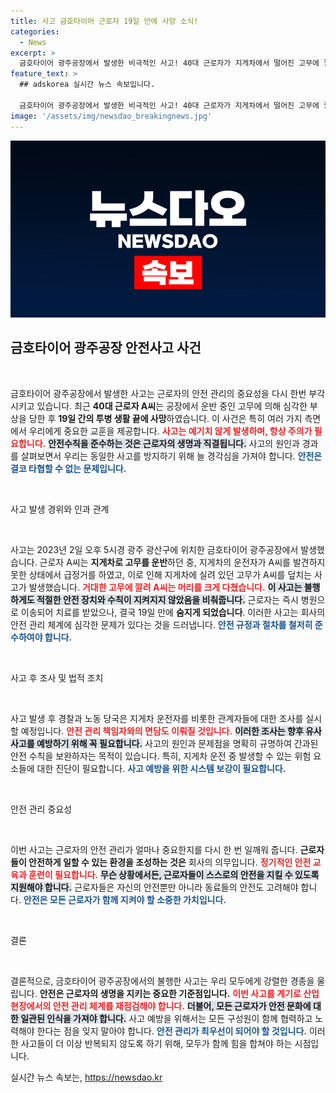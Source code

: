 ```yaml
---
title: 사고 금호타이어 근로자 19일 만에 사망 소식!
categories:
  - News
excerpt: >
  금호타이어 광주공장에서 발생한 비극적인 사고! 40대 근로자가 지게차에서 떨어진 고무에 깔려 병원 치료 19일 만에 숨졌습니다. 경찰과 노동당국이 안전 수칙 위반 여부를 조사 중입니다. 이 사건의 전말을 알고 싶다면 클릭하세요!
feature_text: >
  ## adskorea 실시간 뉴스 속보입니다.

  금호타이어 광주공장에서 발생한 비극적인 사고! 40대 근로자가 지게차에서 떨어진 고무에 깔려 병원 치료 19일 만에 숨졌습니다. 경찰과 노동당국이 안전 수칙 위반 여부를 조사 중입니다. 이 사건의 전말을 알고 싶다면 클릭하세요!
image: '/assets/img/newsdao_breakingnews.jpg'
---
```


<p><img src="/assets/img/newsdao_breakingnews.jpg" alt="adskorea 속보" /></p>

<h2 data-ke-size="size26">금호타이어 광주공장 안전사고 사건</h2>

<p data-ke-size="size16">&nbsp;</p>

<p>금호타이어 광주공장에서 발생한 사고는 근로자의 안전 관리의 중요성을 다시 한번 부각시키고 있습니다. 최근 <strong>40대 근로자 A씨</strong>는 공장에서 운반 중인 고무에 의해 심각한 부상을 당한 후 <strong>19일 간의 투병 생활 끝에 사망</strong>하였습니다. 이 사건은 특히 여러 가지 측면에서 우리에게 중요한 교훈을 제공합니다. <b><span style="color: #ee2323;">사고는 예기치 않게 발생하며, 항상 주의가 필요합니다.</span></b> <b><span style="background-color: #21538527;">안전수칙을 준수하는 것은 근로자의 생명과 직결됩니다.</span></b> 사고의 원인과 경과를 살펴보면서 우리는 동일한 사고를 방지하기 위해 늘 경각심을 가져야 합니다. <b><span style="color: #1a5490;">안전은 결코 타협할 수 없는 문제입니다.</span></b></p>

<p data-ke-size="size16">&nbsp;</p>

<p>사고 발생 경위와 인과 관계</p>

<p data-ke-size="size16">&nbsp;</p>

<p>사고는 2023년 2일 오후 5시경 광주 광산구에 위치한 금호타이어 광주공장에서 발생했습니다. 근로자 A씨는 <strong>지게차로 고무를 운반</strong>하던 중, 지게차의 운전자가 A씨를 발견하지 못한 상태에서 급정거를 하였고, 이로 인해 지게차에 실려 있던 고무가 A씨를 덮치는 사고가 발생했습니다. <b><span style="color: #ee2323;">거대한 고무에 깔려 A씨는 머리를 크게 다쳤습니다.</span></b> <b><span style="background-color: #21538527;">이 사고는 불행하게도 적절한 안전 장치와 수칙이 지켜지지 않았음을 비춰줍니다.</span></b> 근로자는 즉시 병원으로 이송되어 치료를 받았으나, 결국 19일 만에 <strong>숨지게 되었습니다</strong>. 이러한 사고는 회사의 안전 관리 체계에 심각한 문제가 있다는 것을 드러냅니다. <b><span style="color: #1a5490;">안전 규정과 절차를 철저히 준수하여야 합니다.</span></b></p>

<p data-ke-size="size16">&nbsp;</p>

<p>사고 후 조사 및 법적 조치</p>

<p data-ke-size="size16">&nbsp;</p>

<p>사고 발생 후 경찰과 노동 당국은 지게차 운전자를 비롯한 관계자들에 대한 조사를 실시할 예정입니다. <b><span style="color: #ee2323;">안전 관리 책임자와의 면담도 이뤄질 것입니다.</span></b> <b><span style="background-color: #21538527;">이러한 조사는 향후 유사 사고를 예방하기 위해 꼭 필요합니다.</span></b> 사고의 원인과 문제점을 명확히 규명하여 간과된 안전 수칙을 보완하자는 목적이 있습니다. 특히, 지게차 운전 중 발생할 수 있는 위험 요소들에 대한 진단이 필요합니다. <b><span style="color: #1a5490;">사고 예방을 위한 시스템 보강이 필요합니다.</span></b></p>

<p data-ke-size="size16">&nbsp;</p>

<p>안전 관리 중요성</p>

<p data-ke-size="size16">&nbsp;</p>

<p>이번 사고는 근로자의 안전 관리가 얼마나 중요한지를 다시 한 번 일깨워 줍니다. <b>근로자들이 안전하게 일할 수 있는 환경을 조성하는 것은</b> 회사의 의무입니다. <b><span style="color: #ee2323;">정기적인 안전 교육과 훈련이 필요합니다.</span></b> <b><span style="background-color: #21538527;">무슨 상황에서든, 근로자들이 스스로의 안전을 지킬 수 있도록 지원해야 합니다.</span></b> 근로자들은 자신의 안전뿐만 아니라 동료들의 안전도 고려해야 합니다. <b><span style="color: #1a5490;">안전은 모든 근로자가 함께 지켜야 할 소중한 가치입니다.</span></b></p>

<p data-ke-size="size16">&nbsp;</p>

<p>결론</p>

<p data-ke-size="size16">&nbsp;</p>

<p>결론적으로, 금호타이어 광주공장에서의 불행한 사고는 우리 모두에게 강렬한 경종을 울립니다. <b>안전은 근로자의 생명을 지키는 중요한 기준점입니다.</b> <b><span style="color: #ee2323;">이번 사고를 계기로 산업 현장에서의 안전 관리 체계를 재점검해야 합니다.</span></b> <b><span style="background-color: #21538527;">더불어, 모든 근로자가 안전 문화에 대한 일관된 인식을 가져야 합니다.</span></b> 사고 예방을 위해서는 모든 구성원이 함께 협력하고 노력해야 한다는 점을 잊지 말아야 합니다. <b><span style="color: #1a5490;">안전 관리가 최우선이 되어야 할 것입니다.</span></b> 이러한 사고들이 더 이상 반복되지 않도록 하기 위해, 모두가 함께 힘을 합쳐야 하는 시점입니다.</p>
실시간 뉴스 속보는, <a href="https://newsdao.kr" rel="dofollow">https://newsdao.kr</a>



